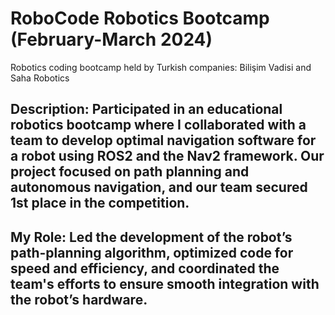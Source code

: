 # RoboCode Robotics Bootcamp (February-March 2024)
Robotics coding bootcamp held by Turkish companies: Bilişim Vadisi and Saha Robotics


## Description: Participated in an educational robotics bootcamp where I collaborated with a team to develop optimal navigation software for a robot using ROS2 and the Nav2 framework. Our project focused on path planning and autonomous navigation, and our team secured 1st place in the competition.
## My Role: Led the development of the robot’s path-planning algorithm, optimized code for speed and efficiency, and coordinated the team's efforts to ensure smooth integration with the robot’s hardware.
